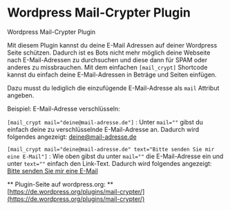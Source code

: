# Wordpress Mail-Crypter Plugin
Wordpress Mail-Crypter Plugin

Mit diesem Plugin kannst du deine E-Mail Adressen auf deiner Wordpress Seite schützen. Dadurch ist es Bots nicht mehr möglich deine Webseite nach E-Mail-Adressen zu durchsuchen und diese dann für SPAM oder anderes zu missbrauchen.
Mit dem einfachen `[mail_crypt]` Shortcode kannst du einfach deine E-Mail-Adressen in Beträge und Seiten einfügen.

Dazu musst du lediglich die einzufügende E-Mail-Adresse als  `mail` Attribut angeben.

Beispiel:
E-Mail-Adresse verschlüsseln:

`[mail_crypt mail="deine@mail-adresse.de"]` : Unter `mail=""` gibst du einfach deine zu verschlüsselnde E-Mail-Adresse an. Dadurch wird folgendes angezeigt:
deine@mail-adresse.de

`[mail_crypt mail="deine@mail-adresse.de" text="Bitte senden Sie mir eine E-Mail"]` : Wie oben gibst du unter `mail=""` die E-Mail-Adresse ein und unter `text=""` einfach den Link-Text.
Dadurch wird folgendes angezeigt: [Bitte senden Sie mir eine E-Mail](deine@mail-adresse.de )

** Plugin-Seite auf wordpress.org: **
[https://de.wordpress.org/plugins/mail-crypter/](https://de.wordpress.org/plugins/mail-crypter/)
